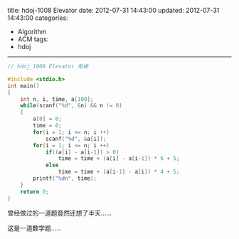 title: hdoj-1008 Elevator
date: 2012-07-31 14:43:00
updated: 2012-07-31 14:43:00
categories:
  - Algorithm
  - ACM
tags:
  - hdoj
---

```c
// hdoj_1008 Elevator 电梯

#include <stdio.h>
int main()
{
	int n, i, time, a[100];
	while(scanf("%d", &n) && n != 0)
	{
	    a[0] = 0;
		time = 0;
		for(i = 1; i <= n; i ++)
			scanf("%d", &a[i]);
		for(i = 1; i <= n; i ++)
			if((a[i] - a[i-1]) > 0)
				time = time + (a[i] - a[i-1]) * 6 + 5;
			else
				time = time + (a[i-1] - a[i]) * 4 + 5;
		printf("%dn", time);
	}
	return 0;
}
```

曾经做过的一道题竟然还想了半天……

这是一道数学题……
